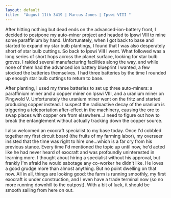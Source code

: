 ```yaml
---
layout: default
title:  "August 11th 3419 | Marcus Jones | Ipswi VIII "
---
```


<p>After hitting nothing but dead ends on the advanced-ion-battery front, I decided to postpone my auto-miner project and headed to Ipswi VIII to mine some paraffinium by hand. Unfortunately, when I got back to base and started to expand my star bulb plantings, I found that I was also desperately short of star bulb cuttings. So back to Ipswi VIII I went. What followed was a long series of short hops across the planet surface, looking for star bulb groves. I raided several manufacturing facilities along the way, and while none of them had the advanced ion battery blueprint I wanted, a few stocked the batteries themselves. I had three batteries by the time I rounded up enough star bulb cuttings to return to base.</p>

<p>After planting, I used my three batteries to set up three auto-miners: a paraffinium miner and a copper miner on Ipswi VIII, and a uranium miner on Pingwold V. Unfortunately the uranium miner went on the fritz and started producing copper instead. I suspect the radioactive decay of the uranium is triggering a teleportation after-effect in the machinery, causing the ore to swap places with copper ore from elsewhere...I need to figure out how to break the entanglement without actually tracking down the copper source.</p>

<p>I also welcomed an exocraft specialist to my base today. Once I'd cobbled together my first circuit board (the fruits of my farming labor), my overseer insisted that the time was right to hire one...which is a far cry from his previous stance. Every time I'd mentioned the topic up until now, he'd acted like he had never heard of exocraft and was profoundly uninterested in learning more. I thought about hiring a specialist without his approval, but frankly I'm afraid he would sabotage any co-worker he didn't like. He loves a good grudge more than almost anything. But no point dwelling on that now. All in all, things are looking good: the farm is running smoothly, my first exocraft is under construction, and I even have a trade terminal now (so no more running downhill to the outpost). With a bit of luck, it should be smooth sailing from here on out.</p>




<!--more-->



